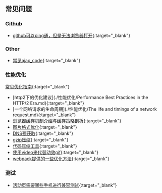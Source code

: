 ## 常见问题

### Github

* [github可以ping通，但是无法浏览器打开](./github无法访问.md){:target="_blank"}



### Other

* [常见ajax_code](./ajax_code.md){:target="_blank"}



### 性能优化

[常见优化指南](./常见优化指南.md){:target="_blank"}

* [http2下的优化建议](./性能优化/Performance Best Practices in the HTTP/2 Era.md){:target="_blank"}
* [一个网络请求的生命周期](./性能优化/The life and timings of a network request.md){:target="_blank"}
* [浏览器缓存机制介绍与缓存策略剖析](./浏览器缓存机制介绍与缓存策略剖析.md){:target="_blank"}
* [图片格式优化](./图片格式优化.md){:target="_blank"}
* [DNS预获取](./DNS预获取.md){:target="_blank"}
* [gzip压缩](./gzip压缩.md){:target="_blank"}
* [代码压缩工具](./代码压缩工具.md){:target="_blank"}
* [使用video来代替动效gif](./使用video来代替动效gif.md){:target="_blank"}
* [webpack提供的一些优化方法](./webpack提供的一些优化方法.md){:target="_blank"}



### 测试

* [活动页需要哪些手机进行兼容测试](./测试相关/H5活动页测试兼容机.md){:target="_blank"}